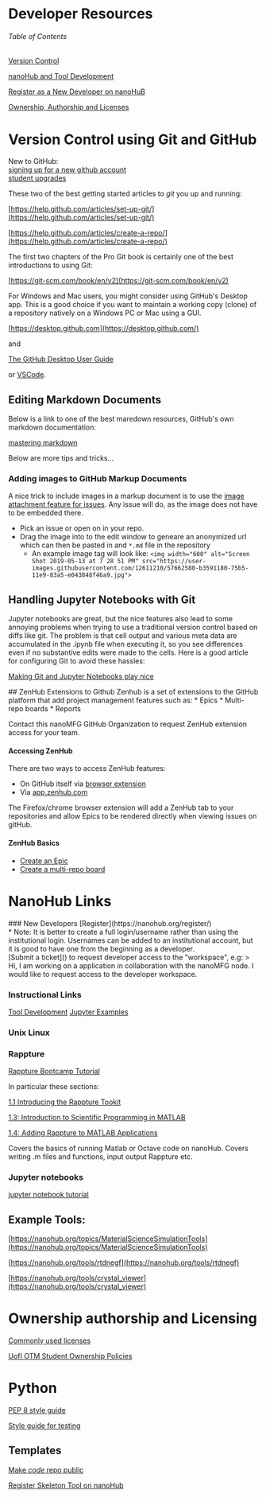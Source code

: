 # Developer Resources

###### Table of Contents
[Version Control](#vc)

[nanoHub and Tool Development](#nanohub)

[Register as a New Developer on nanoHuB](#nd)

[Ownership, Authorship and Licenses](#owner)

<a name="vc"/>

# Version Control using Git and GitHub

New to GitHub:<br/>
[signing up for a new github account](https://help.github.com/en/articles/signing-up-for-a-new-github-account)<br/>
[student upgrades](https://education.github.com/pack)

These two of the best getting started articles to _git_ you up and running:

[https://help.github.com/articles/set-up-git/](https://help.github.com/articles/set-up-git/)

[https://help.github.com/articles/create-a-repo/](https://help.github.com/articles/create-a-repo/)

The first two chapters of the Pro Git book is certainly one of the best introductions to using Git:

[https://git-scm.com/book/en/v2](https://git-scm.com/book/en/v2)

For Windows and Mac users, you might consider using GitHub's Desktop app.  This is a good choice if you want to maintain a working copy (clone) of a repository natively on a Windows PC or Mac using a GUI.

[https://desktop.github.com](https://desktop.github.com/)

and

[The GitHub Desktop User Guide](https://help.github.com/desktop/guides/getting-started-with-github-desktop/)

<a name="nanohub"/>

or [VSCode](https://code.visualstudio.com/).

## Editing Markdown Documents
Below is a link to one of the best maredown resources, GitHub's own markdown documentation:

[mastering markdown](https://guides.github.com/features/mastering-markdown/)

Below are more tips and tricks...

### Adding images to GitHub Markup Documents
A nice trick to include images in a markup document is to use the [image attachment feature for issues](https://help.github.com/en/articles/file-attachments-on-issues-and-pull-requests).  Any issue will do, as the image does not have to be embedded there.
* Pick an issue or open on in your repo.  
* Drag the image into to the edit window to geneare an anonymized url which can then be pasted in and `*.md` file in the repository
  - An example image tag will look like: `<img width="600" alt="Screen Shot 2019-05-13 at 7 28 51 PM" src="https://user-images.githubusercontent.com/12611210/57662580-b3591180-75b5-11e9-83a5-e043848f46a9.jpg">`


## Handling Jupyter Notebooks with Git

Jupyter notebooks are great, but the nice features also lead to some annoying problems when trying to use a traditional version control based on diffs like git.  The problem is that cell output and various meta data are accumulated in the .ipynb file when executing it, so you see differences even if no substantive edits were made to the cells.  Here is a good article for configuring Git to avoid these hassles:

[Making Git and Jupyter Notebooks play nice](http://timstaley.co.uk/posts/making-git-and-jupyter-notebooks-play-nice/)

<a name="zh"/>
## ZenHub Extensions to Github
Zenhub is a set of extensions to the GitHub platform that add project management features such as:
* Epics
* Multi-repo boards
* Reports

Contact this nanoMFG GitHub Organization to request ZenHub extension access for your team. 

#### Accessing ZenHub
There are two ways to access ZenHub features:
* On GitHub itself via [browser extension](https://www.zenhub.com/extension)
* Via [app.zenhub.com](app.zenhub.com)

The Firefox/chrome browser extension will add a ZenHub tab to your repositories and allow Epics to be rendered directly when viewing issues on gitHub.

#### ZenHub Basics

* [Create an Epic](https://www.zenhub.com/guides/getting-started-with-epics-in-zenhub#creating-epics-in-zenhub)
* [Create a multi-repo board](https://www.zenhub.com/guides/creating-a-multi-repo-board)

# NanoHub Links

<a name="nd"/>
### New Developers
[Register](https://nanohub.org/register/)<br/>
* Note: It is better to create a full login/username rather than using the institutional login.  Usernames can be added to an institutional account, but it is good to have one from the beginning as a developer.<br/>
[Submit a ticket]() to request developer access to the "workspace", e.g:
> Hi, I am working on a application in collaboration with the nanoMFG node.  I would like to request access to the developer workspace.


### Instructional Links

 [Tool Development](
https://www.google.com/url?sa=t&rct=j&q=&esrc=s&source=web&cd=5&ved=0ahUKEwirlPLmldPaAhUq0oMKHbH9BOAQFghFMAQ&url=https%3A%2F%2Fhelp.hubzero.org%2Fdocumentation%2F220%2Ftooldevs%3Faction%3Dpdf%26children%3D1&usg=AOvVaw0bLi0aG4sqWCS5yMXXtAAY)
[Jupyter Examples](https://nanohub.org/resources/jupyterexamples)

### Unix Linux

### Rappture

[Rappture Bootcamp Tutorial](https://nanohub.org/resources/14671#series)

In particular these sections:

[1.1 Introducing the Rappture Tookit](https://www.youtube.com/watch?time_continue=1577&v=2g7lgOr8SJ4)

[1.3: Introduction to Scientific Programming in MATLAB](https://www.youtube.com/watch?time_continue=3&v=0NHazC8_MBg)

[1.4: Adding Rappture to MATLAB Applications](https://www.youtube.com/watch?time_continue=693&v=GykLDQfw8G8)

Covers the basics of running Matlab or Octave code on nanoHub.  Covers writing .m files and functions, input output Rappture etc.

### Jupyter notebooks

[jupyter notebook tutorial](https://www.youtube.com/watch?v=5wJ9yz8iV2c)

## Example Tools:
 
[https://nanohub.org/topics/MaterialScienceSimulationTools](https://nanohub.org/topics/MaterialScienceSimulationTools)

[https://nanohub.org/tools/rtdnegf](https://nanohub.org/tools/rtdnegf)

[https://nanohub.org/tools/crystal_viewer](https://nanohub.org/tools/crystal_viewer)

<a name="owner" />

# Ownership authorship and Licensing

[Commonly used licenses](https://opensource.org/licenses)

[UofI OTM Student Ownership Policies](http://otm.illinois.edu/disclose-protect/student-ownership-policy)

<a name="python" />

# Python

[PEP 8 style guide](https://www.python.org/dev/peps/pep-0008/#function-and-variable-names)

[Style guide for testing](https://jrsmith3.github.io/python-testing-style-guidelines.html)


## Templates

[Make *code* repo public](https://github.com/nanoMFG/GSA-Raman/issues/10)

[Register Skeleton Tool on nanoHub](https://github.com/nanoMFG/GSA-Raman/issues/14)
